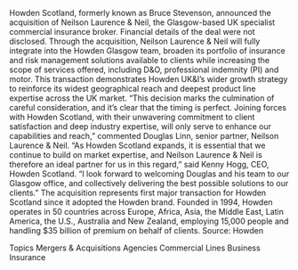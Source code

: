 Howden Scotland, formerly known as Bruce Stevenson, announced the acquisition of Neilson Laurence & Neil, the Glasgow-based UK specialist commercial insurance broker.
Financial details of the deal were not disclosed.
Through the acquisition, Neilson Laurence & Neil will fully integrate into the Howden Glasgow team, broaden its portfolio of insurance and risk management solutions available to clients while increasing the scope of services offered, including D&O, professional indemnity (PI) and motor.
This transaction demonstrates Howden UK&I’s wider growth strategy to reinforce its widest geographical reach and deepest product line expertise across the UK market.
“This decision marks the culmination of careful consideration, and it’s clear that the timing is perfect. Joining forces with Howden Scotland, with their unwavering commitment to client satisfaction and deep industry expertise, will only serve to enhance our capabilities and reach,” commented Douglas Linn, senior partner, Neilson Laurence & Neil.
“As Howden Scotland expands, it is essential that we continue to build on market expertise, and Neilson Laurence & Neil is therefore an ideal partner for us in this regard,” said Kenny Hogg, CEO, Howden Scotland. “I look forward to welcoming Douglas and his team to our Glasgow office, and collectively delivering the best possible solutions to our clients.”
The acquisition represents first major transaction for Howden Scotland since it adopted the Howden brand.
Founded in 1994, Howden operates in 50 countries across Europe, Africa, Asia, the Middle East, Latin America, the U.S., Australia and New Zealand, employing 15,000 people and handling $35 billion of premium on behalf of clients.
Source: Howden

Topics
Mergers & Acquisitions
Agencies
Commercial Lines
Business Insurance
